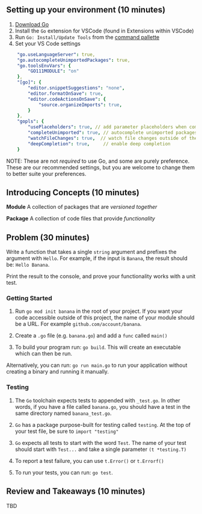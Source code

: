 ## Setting up your environment (10 minutes)

1. [Download Go](https://golang.org/dl/)
1. Install the `Go` extension for VSCode (found in Extensions within VSCode)
1. Run `Go: Install/Update Tools` from the [command pallette](https://code.visualstudio.com/docs/getstarted/userinterface#_command-palette)
1. Set your VS Code settings

```yaml
    "go.useLanguageServer": true,
    "go.autocompleteUnimportedPackages": true,
    "go.toolsEnvVars": {
        "GO111MODULE": "on"
    },
    "[go]": {
        "editor.snippetSuggestions": "none",
        "editor.formatOnSave": true,
        "editor.codeActionsOnSave": {
            "source.organizeImports": true,
        }
    },
    "gopls": {
        "usePlaceholders": true, // add parameter placeholders when completing a function
        "completeUnimported": true, // autocomplete unimported packages
        "watchFileChanges": true,  // watch file changes outside of the editor
        "deepCompletion": true,     // enable deep completion
    }
```

NOTE: These are not _required_ to use Go, and some are purely preference. These are our recommended settings, but you are welcome to change them to better suite your preferences.

## Introducing Concepts (10 minutes)

**Module**
A collection of packages that are _versioned together_

**Package**
A collection of code files that provide _functionality_

## Problem (30 minutes)

Write a function that takes a single `string` argument and prefixes the argument with `Hello`. For example, if the input is `Banana`, the result should be: `Hello Banana`.

Print the result to the console, and prove your functionality works with a unit test.

### Getting Started

1. Run `go mod init banana` in the root of your project. If you want your code accessible outside of this project, the name of your module should be a URL. For example `github.com/account/banana`.

1. Create a `.go` file (e.g. `banana.go`) and add a `func` called `main()`

1. To build your program run: `go build`. This will create an executable which can then be run.

Alternatively, you can run: `go run main.go` to run your application without creating a binary and running it manually.

### Testing

1. The `Go` toolchain expects tests to appended with `_test.go`. In other words, if you have a file called `banana.go`, you should have a test in the same directory named `banana_test.go`.

1. `Go` has a package purpose-built for testing called `testing`. At the top of your test file, be sure to `import "testing"`

1. `Go` expects all tests to start with the word `Test`. The name of your test should start with `Test...` and take a single parameter `(t *testing.T)`

1. To report a test failure, you can use `t.Error()` or `t.Errorf()`

1. To run your tests, you can run: `go test`.

## Review and Takeaways (10 minutes)

TBD

